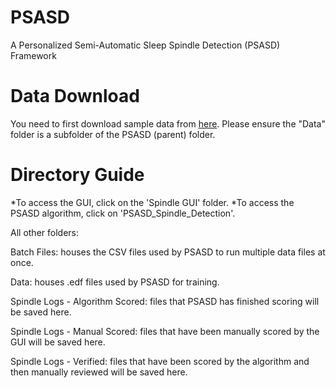 # PSASD
A Personalized Semi-Automatic Sleep Spindle Detection (PSASD) Framework

# Data Download
You need to first download sample data from [here](https://wustl.box.com/s/nhhv77e79l3iudv3396o7ejl0092e4vp).
Please ensure the "Data" folder is a subfolder of the PSASD (parent) folder. 

# Directory Guide

*To access the GUI, click on the 'Spindle GUI' folder. 
*To access the PSASD algorithm, click on 'PSASD_Spindle_Detection'.

All other folders:

Batch Files: houses the CSV files used by PSASD to run multiple data files at once.

Data: houses .edf files used by PSASD for training.

Spindle Logs - Algorithm Scored: files that PSASD has finished scoring will be saved here.

Spindle Logs - Manual Scored: files that have been manually scored by the GUI will be saved here.

Spindle Logs - Verified: files that have been scored by the algorithm and then manually reviewed will be saved here.

